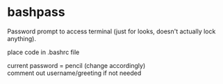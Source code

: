 # bashpass
Password prompt to access terminal (just for looks, doesn't actually lock anything).  

place code in .bashrc file    

current password = pencil (change accordingly)  
comment out username/greeting if not needed



